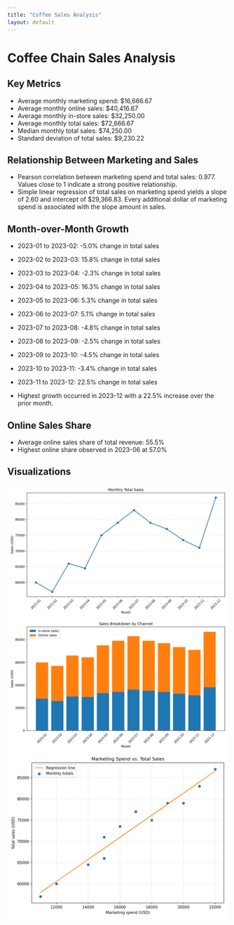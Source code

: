 ```yaml
---
title: "Coffee Sales Analysis"
layout: default
---
```

# Coffee Chain Sales Analysis

## Key Metrics
- Average monthly marketing spend: $16,666.67
- Average monthly online sales: $40,416.67
- Average monthly in-store sales: $32,250.00
- Average monthly total sales: $72,666.67
- Median monthly total sales: $74,250.00
- Standard deviation of total sales: $9,230.22

## Relationship Between Marketing and Sales
- Pearson correlation between marketing spend and total sales: 0.977. Values close to 1 indicate a strong positive relationship.
- Simple linear regression of total sales on marketing spend yields a slope of 2.60 and intercept of $29,366.83. Every additional dollar of marketing spend is associated with the slope amount in sales.

## Month-over-Month Growth
- 2023-01 to 2023-02: -5.0% change in total sales
- 2023-02 to 2023-03: 15.8% change in total sales
- 2023-03 to 2023-04: -2.3% change in total sales
- 2023-04 to 2023-05: 16.3% change in total sales
- 2023-05 to 2023-06: 5.3% change in total sales
- 2023-06 to 2023-07: 5.1% change in total sales
- 2023-07 to 2023-08: -4.8% change in total sales
- 2023-08 to 2023-09: -2.5% change in total sales
- 2023-09 to 2023-10: -4.5% change in total sales
- 2023-10 to 2023-11: -3.4% change in total sales
- 2023-11 to 2023-12: 22.5% change in total sales

- Highest growth occurred in 2023-12 with a 22.5% increase over the prior month.

## Online Sales Share
- Average online sales share of total revenue: 55.5%
- Highest online share observed in 2023-06 at 57.0%

## Visualizations
![Monthly total sales trend](assets/coffee_total_sales_trend.png)
![Channel sales breakdown](assets/coffee_channel_sales_breakdown.png)
![Marketing vs sales scatter](assets/coffee_marketing_vs_sales.png)
